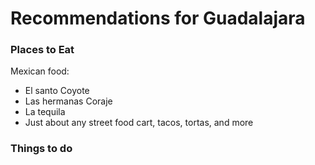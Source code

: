 # Recommendations for Guadalajara

### Places to Eat
Mexican food:
- El santo Coyote
- Las hermanas Coraje
- La tequila
- Just about any street food cart, tacos, tortas, and more

### Things to do
